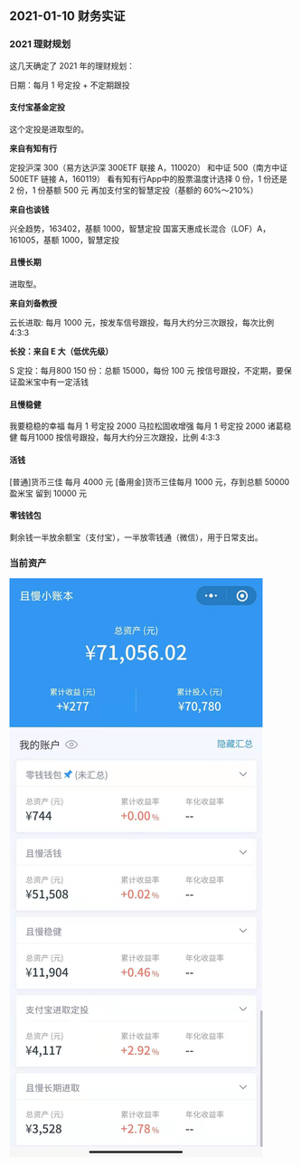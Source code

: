 ## 2021-01-10 财务实证

### 2021 理财规划

这几天确定了 2021 年的理财规划：

日期：每月 1 号定投 + 不定期跟投

#### 支付宝基金定投

这个定投是进取型的。

**来自有知有行**

定投沪深 300（易方达沪深 300ETF 联接 A，110020） 和中证 500（南方中证 500ETF 链接 A，160119）
看有知有行App中的股票温度计选择 0 份，1 份还是 2 份，1 份基额 500 元
再加支付宝的智慧定投（基额的 60%～210%）

**来自也谈钱**

兴全趋势，163402，基额 1000，智慧定投
国富天惠成长混合（LOF）A，161005，基额 1000，智慧定投

#### 且慢长期

进取型。

**来自刘备教授**

云长进取:
每月 1000 元，按发车信号跟投，每月大约分三次跟投，每次比例 4:3:3

**长投：来自 E 大（低优先级）**

S 定投：每月800
150 份：总额 15000，每份 100 元
按信号跟投，不定期，要保证盈米宝中有一定活钱

#### 且慢稳健

我要稳稳的幸福 每月 1 号定投 2000
马拉松固收增强 每月 1 号定投 2000
诸葛稳健 每月1000 按信号跟投，每月大约分三次跟投，比例 4:3:3

#### 活钱 

[普通]货币三佳 每月 4000 元
[备用金]货币三佳每月 1000 元，存到总额 50000
盈米宝 留到 10000 元

#### 零钱钱包

剩余钱一半放余额宝（支付宝），一半放零钱通（微信），用于日常支出。

### 当前资产
![image](images/2021-01-10.jpeg)